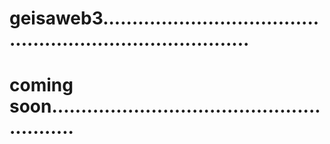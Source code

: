 # geisaweb3..............................................................................
# coming soon.........................................................
